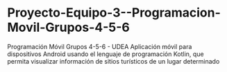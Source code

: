 # Proyecto-Equipo-3--Programacion-Movil-Grupos-4-5-6
 Programación Móvil Grupos 4-5-6 - UDEA Aplicación móvil para dispositivos Android usando el lenguaje de programación Kotlin, que permita visualizar información de sitios turísticos de un lugar determinado
